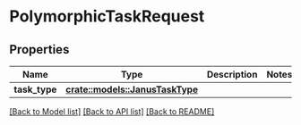 # PolymorphicTaskRequest

## Properties

Name | Type | Description | Notes
------------ | ------------- | ------------- | -------------
**task_type** | [**crate::models::JanusTaskType**](JanusTaskType.md) |  | 

[[Back to Model list]](../README.md#documentation-for-models) [[Back to API list]](../README.md#documentation-for-api-endpoints) [[Back to README]](../README.md)



